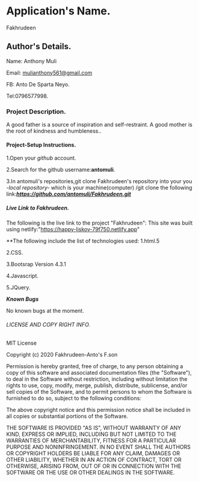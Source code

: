 # Application's Name.

Fakhrudeen

## Author's Details.
Name: Anthony Muli

Email: mulianthony561@gmail.com

FB: Anto De Sparta Neyo.

Tel:0796577998.


### Project Description.

A good father is a source of inspiration and self-restraint. A good mother is the root of kindness and humbleness..

#### Project-Setup Instructions.
1.Open your *github* account.

2.Search for the github username:**antomuli**.

3.In antomuli's repositories,git clone Fakhrudeen's repository into your you *-local repository-* which is your machine(computer) /git clone the following link:***https://github.com/antomuli/Fakhrudeen.git***


##### Live Link to Fakhrudeen.
The following is the live link to the project "Fakhrudeen":
This site was built using netlify:"https://happy-liskov-79f750.netlify.app"

**The following include the list of technologies used:
1.html.5

2.CSS.

3.Bootsrap Version 4.3.1

4.Javascript.

5.JQuery.

***Known Bugs***

No known bugs at the moment.

###### LICENSE AND COPY RIGHT INFO.
MIT License

Copyright (c) 2020 Fakhrudeen-Anto's F.son

Permission is hereby granted, free of charge, to any person obtaining a copy of this software and associated documentation files (the "Software"), 
to deal in the Software without restriction, including without limitation the rights to use, copy, modify, merge, publish, distribute, sublicense, 
and/or sell copies of the Software, and to permit persons to whom the Software is furnished to do so, subject to the following conditions:

The above copyright notice and this permission notice shall be included in all copies or substantial portions of the Software.

THE SOFTWARE IS PROVIDED "AS IS", WITHOUT WARRANTY OF ANY KIND, EXPRESS OR IMPLIED, INCLUDING BUT NOT LIMITED TO THE WARRANTIES OF MERCHANTABILITY, 
FITNESS FOR A PARTICULAR PURPOSE AND NONINFRINGEMENT. IN NO EVENT SHALL THE AUTHORS OR COPYRIGHT HOLDERS BE LIABLE FOR ANY CLAIM, DAMAGES OR OTHER LIABILITY, 
WHETHER IN AN ACTION OF CONTRACT, TORT OR OTHERWISE, ARISING FROM, OUT OF OR IN CONNECTION WITH THE SOFTWARE OR THE USE OR OTHER DEALINGS IN THE SOFTWARE.

